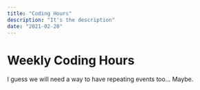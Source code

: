 ```yaml
---
title: "Coding Hours"
description: "It's the description"
date: "2021-02-20"
---
```


# Weekly Coding Hours

I guess we will need a way to have repeating events too... Maybe.